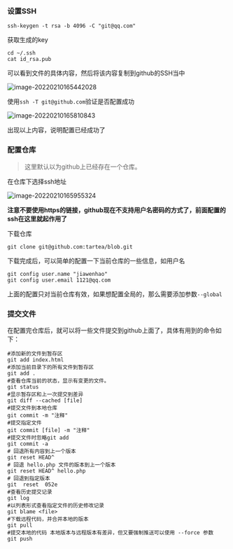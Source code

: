 ### 设置SSH

```shell
ssh-keygen -t rsa -b 4096 -C "git@qq.com"
```

获取生成的key

```shell
cd ~/.ssh
cat id_rsa.pub
```

可以看到文件的具体内容，然后将该内容复制到github的SSH当中

![image-20220210165442028](https://images-1258301517.cos.ap-nanjing.myqcloud.com/images/202202101654082.png)

使用`ssh -T git@github.com`验证是否配置成功

![image-20220210165810843](https://images-1258301517.cos.ap-nanjing.myqcloud.com/images/202202101658880.png)

出现以上内容，说明配置已经成功了

### 配置仓库

> 这里默认以为github上已经存在一个仓库。

在仓库下选择ssh地址

![image-20220210165955324](https://images-1258301517.cos.ap-nanjing.myqcloud.com/images/202202101659367.png)

**注意不要使用https的链接，github现在不支持用户名密码的方式了，前面配置的ssh在这里就起作用了**

下载仓库

```shell
git clone git@github.com:tartea/blob.git
```

下载完成后，可以简单的配置一下当前仓库的一些信息，如用户名

```shell
git config user.name "jiawenhao"
git config user.email 1121@qq.com
```

上面的配置只对当前仓库有效，如果想配置全局的，那么需要添加参数`--global`

### 提交文件

在配置完仓库后，就可以将一些文件提交到github上面了，具体有用到的命令如下：

```shell
#添加新的文件到暂存区
git add index.html
#添加当前目录下的所有文件到暂存区
git add .
#查看仓库当前的状态，显示有变更的文件。
git status
#显示暂存区和上一次提交到差异
git diff --cached [file]
#提交文件到本地仓库
git commit -m "注释"
#提交指定文件
git commit [file] -m "注释"
#提交文件时忽略git add
git commit -a
# 回退所有内容到上一个版本  
git reset HEAD^       
# 回退 hello.php 文件的版本到上一个版本 
git reset HEAD^ hello.php   
# 回退到指定版本
git  reset  052e
#查看历史提交记录
git log 
#以列表形式查看指定文件的历史修改记录
git blame <file> 
#下载远程代码，并合并本地的版本
git pull
#提交本地的代码 本地版本与远程版本有差异，但又要强制推送可以使用 --force 参数
git push

```


